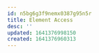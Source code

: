 ```yaml
---
id: n5bg6g3f9nemx0387g95n5r
title: Element Access
desc: ''
updated: 1641376998150
created: 1641376960313
---
```




